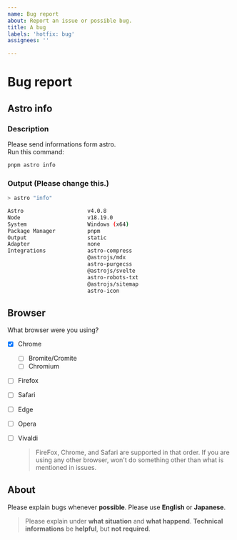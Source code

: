 ```yaml
---
name: Bug report
about: Report an issue or possible bug.
title: A bug
labels: 'hotfix: bug'
assignees: ''

---
```


# Bug report  

## Astro info  

### Description  

  Please send informations form astro.  
  Run this command:  

  ```sh
  pnpm astro info
  ```  

### Output (Please change this.)  

  ```sh
  > astro "info"

  Astro                    v4.0.8
  Node                     v18.19.0
  System                   Windows (x64)
  Package Manager          pnpm
  Output                   static
  Adapter                  none
  Integrations             astro-compress
                           @astrojs/mdx
                           astro-purgecss
                           @astrojs/svelte
                           astro-robots-txt
                           @astrojs/sitemap
                           astro-icon
  ```  

## Browser  

  What browser were you using?  

- [x] Chrome  
  - [ ] Bromite/Cromite  
  - [ ] Chromium  
- [ ] Firefox  
- [ ] Safari  
- [ ] Edge  
- [ ] Opera  
- [ ] Vivaldi  

  > FireFox, Chrome, and Safari are supported in that order. If you are using any other browser,
  > won't do something other than what is mentioned in issues.

## About  

  Please explain bugs whenever **possible**.
  Please use **English** or **Japanese**.

  > Please explain under **what situation** and **what happend**.
  > **Technical informations** be **helpful**, but **not required**.
